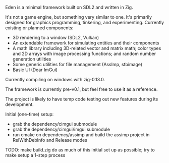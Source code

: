 Eden is a minimal framework built on SDL2 and written in Zig.

It's not a game engine, but something very similar to one. It's primarily designed for graphics programming, tinkering, and experimenting.
Currently existing or planned components:
- 3D rendering to a window (SDL2, Vulkan)
- An extendable framework for simulating entities and their components
- A math library including 3D-related vector and matrix math; color types and 2D arrays with image processing functions; and random number generation utilities
- Some generic utilities for file management (AssImp, stbimage)
- Basic UI (Dear ImGui)

Currently compiling on windows with zig-0.13.0.

The framework is currently pre-v0.1, but feel free to use it as a reference.

The project is likely to have temp code testing out new features during its development.

Initial (one-time) setup:
* grab the dependency/cimgui submodule
* grab the dependency/cimgui/imgui submodule
* run cmake on dependency/assimp and build the assimp project in RelWithDebInfo and Release modes

TODO: make build.zig do as much of this initial set up as possible; try to make setup a 1-step process

